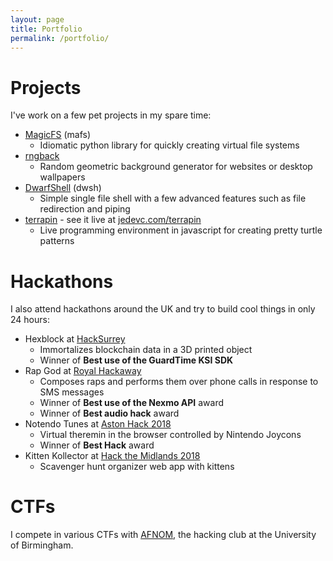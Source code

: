 ```yaml
---
layout: page
title: Portfolio
permalink: /portfolio/
---
```


# Projects

I've work on a few pet projects in my spare time:

- [MagicFS](https://github.com/jedevc/mafs) (mafs)
	- Idiomatic python library for quickly creating virtual file systems
- [rngback](https://github.com/jedevc/rngback)
	- Random geometric background generator for websites or desktop wallpapers
- [DwarfShell](https://github.com/jedevc/DwarfShell) (dwsh)
	- Simple single file shell with a few advanced features such as file
	  redirection and piping
- [terrapin](https://github.com/jedevc/terrapin) - see it live at
  [jedevc.com/terrapin](https://jedevc.com/terrapin)
	- Live programming environment in javascript for creating pretty turtle
	  patterns

# Hackathons

I also attend hackathons around the UK and try to build cool things in only 24
hours:

- Hexblock at [HackSurrey](https://github.com/wrussell1999/hacksurrey-2019)
	- Immortalizes blockchain data in a 3D printed object
	- Winner of **Best use of the GuardTime KSI SDK**
- Rap God at [Royal Hackaway](https://github.com/jedevc/royal-hackaway-2019)
	- Composes raps and performs them over phone calls in response to SMS messages
	- Winner of **Best use of the Nexmo API** award
	- Winner of **Best audio hack** award
- Notendo Tunes at [Aston Hack 2018](https://github.com/jedevc/aston-hack-2018)
	- Virtual theremin in the browser controlled by Nintendo Joycons
	- Winner of **Best Hack** award
- Kitten Kollector at [Hack the Midlands 2018](https://github.com/jedevc/hack-the-midlands-2018)
	- Scavenger hunt organizer web app with kittens

# CTFs

I compete in various CTFs with [AFNOM](https://afnom.net), the hacking club at
the University of Birmingham.

